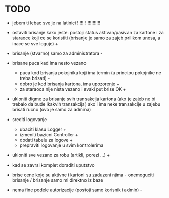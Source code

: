 # TODO

- jebem ti lebac sve je na latinici !!!!!!!!!!!!!!!!!!

- ostaviti brisanje kako jeste. postoji status aktivan/pasivan za kartone i za staraoce koji ce se koristiti
    (brisanje je samo za zajeb prilikom unosa, a inace se sve loguje) +

- brisanje (stvarno) samo za administratora -

- brisane puca kad ima nesto vezano
    - puca kod brisanja pokojnika koji ima termin (u principu pokojnike ne treba brisati) -
    - dobro je kod brisanja kartona, ima upozorenje +
    - za staraoca nije nista vezano i svaki put brise OK +

- ukloniti digme za brisanje svih transakcija kartona (ako je zajeb ne bi trebalo da bude ikakvih transakcija)
    ako i ima neke transakcije u zajebu brisati rucno (ovo je samo za admina)

- srediti logovanje
    - ubaciti klasu Logger +
    - izmeniti bazicni Controller +
    - dodati tabelu za logove +
    - prepraviti logovanje u svim kontrolerima

- ukloniti sve vezano za robu (artikli, porezi ...) +
- kad se zavrsi komplet doraditi uputstvo

- brise cene koje su aktivne i kartoni su zaduzeni njima - onemoguciti brisanje / brisanje samo mi direktno iz baze

- nema fine podele autorizacije (postoji samo korisnik i admin) -





